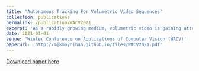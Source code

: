 ```yaml
---
title: "Autonomous Tracking For Volumetric Video Sequences"
collection: publications
permalink: /publication/WACV2021
excerpt: 'As a rapidly growing medium, volumetric video is gaining attention beyond academia, reaching industry and creative communities alike. This brings new challenges to reduce the barrier to entry from a technical and economical point of view. We present a system for robustly and autonomously performing temporally coherent tracking for volumetric sequences, specifically targeting those from sparse setups or with noisy output. Our system will detect and recover missing pertinent geometry across highly incoherent sequences as well as provide users the option of propagating drastic topology edits. In this way, affordable multi-view setups can leverage temporal consistency to reduce processing and compression overheads while also generating more aesthetically pleasing volumetric sequences.'
date: 2021-01-01
venue: 'Winter Conference on Applications of Computer Vision (WACV)'
paperurl: 'http://mjkmoynihan.github.io/files/WACV2021.pdf'
---
```


[Download paper here](http://mjkmoynihan.github.io/files/WACV2021.pdf)
